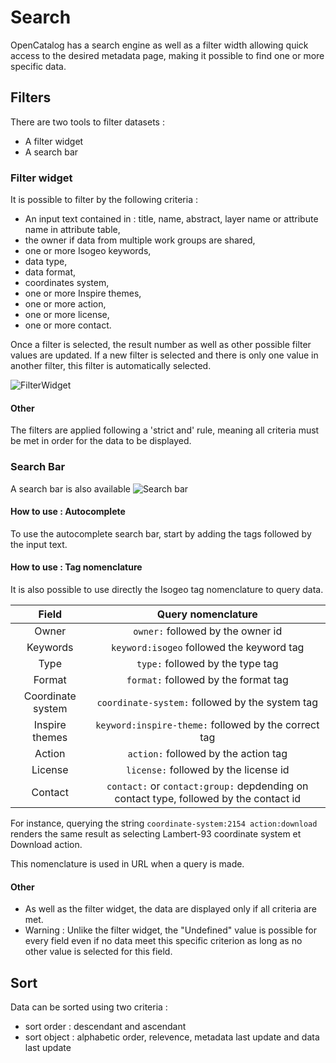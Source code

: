 # Search
OpenCatalog has a search engine as well as a filter width allowing quick access to the desired metadata page, making it possible to find one or more specific data.

## Filters
There are two tools to filter datasets :
* A filter widget
* A search bar

### Filter widget
It is possible to filter by the following criteria :
* An input text contained in : title, name, abstract, layer name or attribute name in attribute table,
* the owner if data from multiple work groups are shared,
* one or more Isogeo keywords,
* data type,
* data format,
* coordinates system,
* one or more Inspire themes,
* one or more action,
* one or more license,
* one or more contact.

Once a filter is selected, the result number as well as other possible filter values are updated. If a new filter is selected and there is only one value in another filter, this filter is automatically selected.

![FilterWidget](/assets/usage/filterWidget.PNG)

#### Other
The filters are applied following a 'strict and' rule, meaning all criteria must be met in order for the data to be displayed.

### Search Bar

A search bar is also available
![Search bar](/assets/usage/researchBar.png)

#### How to use : Autocomplete

To use the autocomplete search bar, start by adding the tags followed by the input text.

#### How to use : Tag nomenclature
It is also possible to use directly the Isogeo tag nomenclature to query data.

| Field | Query nomenclature |
|:------:|:----------------------------------:|
| Owner | `owner:` followed by the owner id |
| Keywords | `keyword:isogeo` followed the keyword tag |
| Type | `type:` followed by the type tag |
| Format | `format:` followed by the format tag |
| Coordinate system | `coordinate-system:` followed by the system tag |
| Inspire themes | `keyword:inspire-theme:` followed by the correct tag |
| Action | `action:` followed by the action tag |
| License | `license:` followed by the license id |
| Contact | `contact:` or  `contact:group:` depdending on contact type, followed by the contact id |

For instance, querying the string `coordinate-system:2154 action:download` renders the same result as selecting Lambert-93 coordinate system et Download action.

This nomenclature is used in URL when a query is made.

#### Other
* As well as the filter widget, the data are displayed only if all criteria are met.
* Warning : Unlike the filter widget, the "Undefined" value is possible for every field even if no data meet this specific criterion as long as no other value is selected for this field.

## Sort
Data can be sorted using two criteria :
* sort order : descendant and ascendant
* sort object : alphabetic order, relevence, metadata last update and data last update
